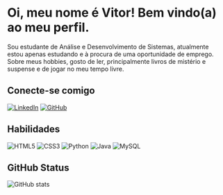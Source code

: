 # Oi, meu nome é Vitor! Bem vindo(a) ao meu perfil.
Sou estudante de Análise e Desenvolvimento de Sistemas, atualmente estou apenas estudando e à procura de uma oportunidade de emprego. Sobre meus hobbies, gosto de ler, principalmente livros de mistério e suspense e de jogar no meu tempo livre. 

## Conecte-se comigo 
[![LinkedIn](https://img.shields.io/badge/LinkedIn-000?style=for-the-badge&logo=linkedin&logoColor=0E76A8)](https://www.linkedin.com/in/vitor-yuri-48b477213/)
[![GitHub](https://img.shields.io/badge/GitHub-000?style=for-the-badge&logo=github&logoColor=white)](+https://github.com/Vitor-y)

## Habilidades 
![HTML5](https://img.shields.io/badge/HTML5-000?style=for-the-badge&logo=html5)
![CSS3](https://img.shields.io/badge/CSS3-000?style=for-the-badge&logo=css3&logoColor=264CE4)
![Python](https://img.shields.io/badge/Python-000?style=for-the-badge&logo=python)
![Java](https://img.shields.io/badge/Java-000?style=for-the-badge&logo=java)
![MySQL](https://img.shields.io/badge/MySQL-000?style=for-the-badge&logo=mysql&logoColor=fff)

## GitHub Status
![GitHub stats](https://github-readme-stats.vercel.app/api?username=Vitor-y&theme=tokyonight&show_icons=true&hide_title=true)